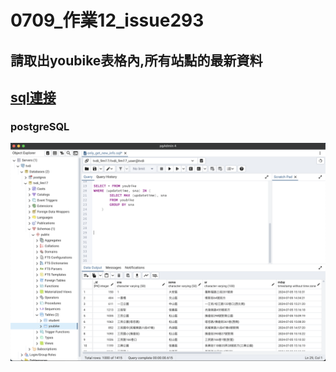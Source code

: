 # 0709_作業12_issue293

## 請取出youbike表格內,所有站點的最新資料

## [sql連接](./only_get_new_info.sql)

### postgreSQL
![pgSQL](./image/hw_sql.png)